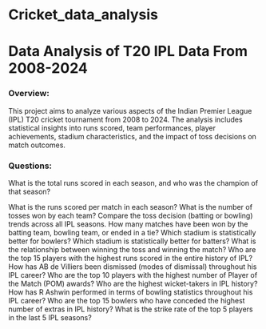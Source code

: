 # Cricket_data_analysis
# Data Analysis of T20 IPL Data From 2008-2024
### Overview:
This project aims to analyze various aspects of the Indian Premier League (IPL) T20 cricket tournament from 2008 to 2024. The analysis includes statistical insights into runs scored, team performances, player achievements, stadium characteristics, and the impact of toss decisions on match outcomes.

### Questions:

What is the total runs scored in each season, and who was the champion of that season?

What is the runs scored per match in each season?
What is the number of tosses won by each team?
Compare the toss decision (batting or bowling) trends across all IPL seasons.
How many matches have been won by the batting team, bowling team, or ended in a tie?
Which stadium is statistically better for bowlers?
Which stadium is statistically better for batters?
What is the relationship between winning the toss and winning the match?
Who are the top 15 players with the highest runs scored in the entire history of IPL?
How has AB de Villiers been dismissed (modes of dismissal) throughout his IPL career?
Who are the top 10 players with the highest number of Player of the Match (POM) awards?
Who are the highest wicket-takers in IPL history?
How has R Ashwin performed in terms of bowling statistics throughout his IPL career?
Who are the top 15 bowlers who have conceded the highest number of extras in IPL history?
What is the strike rate of the top 5 players in the last 5 IPL seasons?
